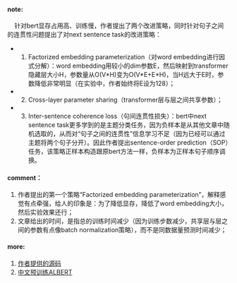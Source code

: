 #### note:
&nbsp;&nbsp;&nbsp;&nbsp;针对bert显存占用高、训练慢，作者提出了两个改进策略，同时针对句子之间的连贯性问题提出了对next sentence task的改进策略：
  + 1. Factorized embedding parameterization（对word embedding进行因式分解）：word embedding用较小的dim参数E，然后映射到transformer隐藏层大小H，参数量从O(V\*H)变为O(V\*E+E\*H)，当H远大于E时，参数降低非常明显（在实验中，作者始终将E设为128）；
  + 2. Cross-layer parameter sharing（transformer层与层之间共享参数）；
  + 3. Inter-sentence coherence loss（句间连贯性损失）：bert中next sentence task更多学到的是主题分类任务，因为负样本是从其他文章中随机选取的，从而对“句子之间的连贯性”信息学习不足（因为已经可以通过主题将两个句子分开）。因此作者提出sentence-order prediction（SOP）任务，该策略正样本构造跟原bert方法一样，负样本为正样本句子顺序调换。


#### comment：
  1. 作者提出的第一个策略“Factorized embedding parameterization”，解释感觉有点牵强，给人的印象是：为了降低显存，降低了word embedding大小，然后实验效果还行；
  2. 文章给出的时间，是指总的训练时间减少（因为训练步数减少，共享层与层之间的参数有点像batch normalization策略），而不是同数据量预测时间减少；

#### more:
  1. [作者提供的源码](https://github.com/google-research/ALBERT)
  2. [中文预训练ALBERT](https://github.com/brightmart/albert_zh)